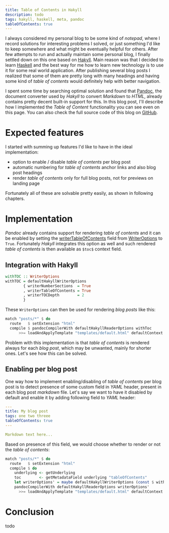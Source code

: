 ```yaml
---
title: Table of Contents in Hakyll
description: todo
tags: hakyll, haskell, meta, pandoc
tableOfContents: true
---
```


I always considered my personal blog to be some kind of _notepad_, where I record solutions for interesting problems I solved, or just something I'd like to keep somewhere and what might be eventually helpful for others. After few attempts to run and actually maintain some personal blog, I finally settled down on this one based on [Hakyll][web:hakyll]. Main reason was that I decided to learn [Haskell][web:haskell] and the best way for me how to learn new technology is to use it for some real world application. After publishing several blog posts I realized that some of them are pretty long with many headings and having some kind of _table of contents_ would definitely help with better navigation.

I spent some time by searching optimal solution and found that [Pandoc][web:pandoc], the document converter used by _Hakyll_ to convert _Markdown_ to _HTML_, already contains pretty decent built-in support for this. In this blog post, I'll describe how I implemented the _Table of Content_ functionality you can see even on this page. You can also check the full source code of this blog on [GitHub][github:svejcar-dev].

<!-- MORE -->

# Expected features
I started with summing up features I'd like to have in the ideal implementation:

- option to enable / disable _table of contents_ per blog post
- automatic numbering for _table of contents_ anchor links and also blog post headings
- render _table of contents_ only for full blog posts, not for previews on landing page

Fortunately all of these are solvable pretty easily, as shown in following chapters.

# Implementation
_Pandoc_ already contains support for rendering _table of contents_ and it can be enabled by setting the [writerTableOfContents][haddock:pandoc:writerTableOfContents] field from [WriterOptions][haddock:pandoc:WriterOptions] to `True`. Fortunately _Hakyll_ integrates this option as well and such rendered _table of contents_ is then available as `$toc$` context field.

## Integration with Hakyll

```haskell
withTOC :: WriterOptions
withTOC = defaultHakyllWriterOptions
        { writerNumberSections  = True
        , writerTableOfContents = True
        , writerTOCDepth        = 2
        }
```

These `WriterOptions` can then be used for rendering _blog posts_ like this:

```haskell
match "posts/*" $ do
  route   $ setExtension "html"
  compile $ pandocCompilerWith defaultHakyllReaderOptions withToc
      >>= loadAndApplyTemplate "templates/default.html" defaultContext
```

Problem with this implementation is that _table of contents_ is rendered always for each _blog post_, which may be unwanted, mainly for shorter ones. Let's see how this can be solved.

## Enabling per blog post
One way how to implement enabling/disabling of _table of contents_ per blog post is to detect presence of some custom field in _YAML_ header, present in each blog post _markdown_ file. Let's say we want to have it disabled by default and enable it by adding following field to _YAML_ header:

```yaml
---
title: My blog post
tags: one two threee
tableOfContents: true
---

Markdown text here...
```

Based on presence of this field, we would choose whether to render or not the _table of contents_:

```haskell
match "posts/*" $ do
  route   $ setExtension "html"
  compile $ do
    underlying <- getUnderlying
    toc        <- getMetadataField underlying "tableOfContents"
    let writerOptions' = maybe defaultHakyllWriterOptions (const $ withTOC) toc
    pandocCompilerWith defaultHakyllReaderOptions writerOptions'
      >>= loadAndApplyTemplate "templates/default.html" defaultContext
```
 
# Conclusion
todo

[haddock:pandoc:WriterOptions]: https://hackage.haskell.org/package/pandoc-2.8/docs/Text-Pandoc-Options.html#v:WriterOptions
[haddock:pandoc:writerTableOfContents]: https://hackage.haskell.org/package/pandoc-2.8/docs/Text-Pandoc-Options.html#v:writerTableOfContents
[web:hakyll]: https://jaspervdj.be/hakyll/
[web:haskell]: https://www.haskell.org/
[web:pandoc]: https://pandoc.org/
[github:svejcar-dev]: https://github.com/vaclavsvejcar/svejcar-dev